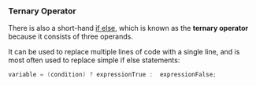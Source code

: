 ### Ternary Operator

There is also a short-hand [if else](https://www.w3schools.com/java/java_conditions.asp), which is known as the **ternary operator** because it consists of three operands.

It can be used to replace multiple lines of code with a single line, and is most often used to replace simple if else statements:

```java
variable = (condition) ? expressionTrue :  expressionFalse;
```

